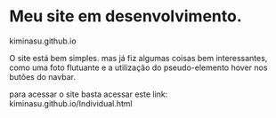 # Meu site em desenvolvimento.
kiminasu.github.io

O site está bem simples.
mas já fiz algumas coisas bem interessantes, como uma foto flutuante e a utilização do pseudo-elemento hover nos butões do navbar.

para acessar o site basta acessar este link:
kiminasu.github.io/Individual.html
